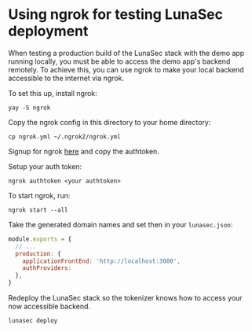 <!--
  ~ Copyright by LunaSec (owned by Refinery Labs, Inc)
  ~
  ~ Licensed under the Creative Commons Attribution-ShareAlike 4.0 International
  ~ (the "License"); you may not use this file except in compliance with the
  ~ License. You may obtain a copy of the License at
  ~
  ~ https://creativecommons.org/licenses/by-sa/4.0/legalcode
  ~
  ~ See the License for the specific language governing permissions and
  ~ limitations under the License.
  ~
-->
# Using ngrok for testing LunaSec deployment

When testing a production build of the LunaSec stack with the demo app running locally, you must be able to access the 
demo app's backend remotely. To achieve this, you can use ngrok to make your local backend accessible to the internet via
ngrok.

To set this up, install ngrok:
```shell
yay -S ngrok
```

Copy the ngrok config in this directory to your home directory:
```shell
cp ngrok.yml ~/.ngrok2/ngrok.yml
```

Signup for ngrok [here](https://ngrok.com/) and copy the authtoken.

Setup your auth token:
```shell
ngrok authtoken <your authtoken>
```

To start ngrok, run:
```shell
ngrok start --all
```

Take the generated domain names and set then in your `lunasec.json`:
```js
module.exports = {
  // ...
  production: {
    applicationFrontEnd: 'http://localhost:3000',
    authProviders: 
  },
}

```

Redeploy the LunaSec stack so the tokenizer knows how to access your now accessible backend.
```shell
lunasec deploy
```